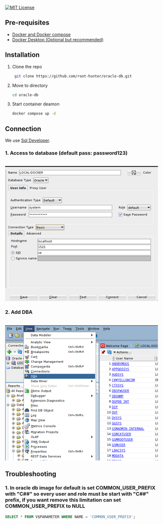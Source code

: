 [![MIT License][license-shield]][license-url]

## Pre-requisites
<ul>
  <li><a href="https://docs.docker.com/compose/install/">Docker and Docker compose</a></li>
  <li><a href="https://www.docker.com/products/docker-desktop/">Docker Desktop (Optional but recommended)</a></li>
</ul>

## Installation
1. Clone the repo
   ```sh
    git clone https://github.com/root-hunter/oracle-db.git
    ```
2. Move to directory
   ```sh
   cd oracle-db
   ```
3. Start container deamon
   ```sh
   docker compose up -d
   ```

## Connection
We use <a href="https://www.oracle.com/database/sqldeveloper/technologies/download/">Sql Developer</a>.

### 1. Access to database (default pass: password123)

<br />
<img src="screenshots/login.png">
<br />

### 2. Add DBA

<br />
<img src="screenshots/dba.png">
<br />

## Troubleshooting
### 1. In oracle db image for default is set COMMON_USER_PREFIX with "C##" so every user and role must be start with "C##" prefix, if you want remove this limitation can set COMMON_USER_PREFIX to NULL
```sql
SELECT * FROM V$PARAMETER WHERE NAME = 'COMMON_USER_PREFIX';
```
[license-shield]: https://img.shields.io/github/license/othneildrew/Best-README-Template.svg?style=for-the-badge
[license-url]: https://github.com/root-hunter/oracle-db/blob/master/LICENSE
